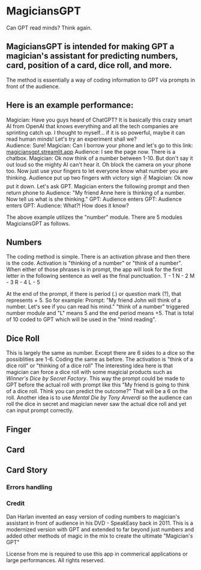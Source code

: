 # MagiciansGPT
Can GPT read minds? Think again.

## MagiciansGPT is intended for making GPT a magician's assistant for predicting numbers, card, position of a card, dice roll, and more.
The method is essentially a way of coding information to GPT via prompts in front of the audience.

## Here is an example performance:
Magician: Have you guys heard of ChatGPT? It is basically this crazy smart AI from OpenAI that knows everything and all the tech companies are sprinting catch up. I thought to myself... if it is so powerful, maybe it can read human minds! Let's try an experiment shall we?  
Audience: Sure!
Magician: Can I borrow your phone and let's go to this link: [magiciansgpt.streamlit.app](magiciansgpt.streamlit.app)
Audience: I see the page now. There is a chatbox.
Magician: Ok now think of a number between 1-10. But don't say it out loud so the mighty AI can't hear it. Oh block the camera on your phone too. Now just use your fingers to let everyone know what number you are thinking.
Audience put up two fingers with victory sign ✌️
Magician: Ok now put it down. Let's ask GPT.
Magician enters the following prompt and then return phone to Audience: "My friend Anne here is thinking of a number. Now tell us what is she thinking."
GPT: 
Audience enters
GPT: 
Audience enters
GPT:
Audience: What?! How does it know?

The above example utilizes the "number" module. There are 5 modules MagiciansGPT as follows.

## Numbers
The coding method is simple. There is an activation phrase and then there is the code.
Activation is "thinking of a number" or "think of a number". When either of those phrases is in prompt, the app will look for the first letter in the following sentence as well as the final punctuation.
T - 1
N - 2
M - 3
R - 4
L - 5

At the end of the prompt, if there is period (.) or question mark (?), that represents + 5. 
So for example: 
Prompt: "My friend John will think of a number. Let's see if you can read his mind."
"think of a number" triggered number module and "L" means 5 and the end period means +5. That is total of 10 coded to GPT which will be used in the "mind reading".

## Dice Roll
This is largely the same as number. Except there are 6 sides to a dice so the possiblities are 1-6. Coding the same as before.
The activation is "think of a dice roll" or "thinking of a dice roll"
The interesting idea here is that magician can force a dice roll with some magicial products such as _Winner's Dice by Secret Factory_. This way the prompt could be made to GPT before the actual roll with prompt like this "My friend is going to think of a dice roll. Think you can predict the outcome?" That will be a 6 on the roll.
Another idea is to use _Mental Die by Tony Anverdi_ so the audience can roll the dice in secret and magician never saw the actual dice roll and yet can input prompt correctly.

## Finger


## Card


## Card Story



### Errors handling

### Credit
Dan Harlan invented an easy version of coding numbers to magician's assistant in front of audience in his DVD - SpeakEasy back in 2011. This is a modernized version with GPT and extended to far beyond just numbers and added other methods of magic in the mix to create the ultimate "Magician's GPT"

License from me is required to use this app in commerical applications or large performances. All rights reserved.


